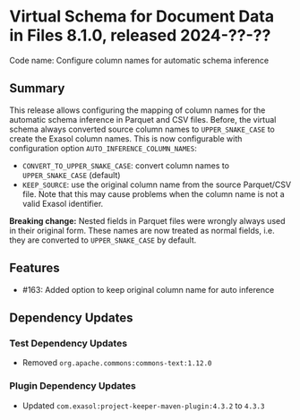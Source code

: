 # Virtual Schema for Document Data in Files 8.1.0, released 2024-??-??

Code name: Configure column names for automatic schema inference

## Summary

This release allows configuring the mapping of column names for the automatic schema inference in Parquet and CSV files. Before, the virtual schema always converted source column names to `UPPER_SNAKE_CASE` to create the Exasol column names. This is now configurable with configuration option `AUTO_INFERENCE_COLUMN_NAMES`:
* `CONVERT_TO_UPPER_SNAKE_CASE`: convert column names to `UPPER_SNAKE_CASE` (default)
* `KEEP_SOURCE`: use the original column name from the source Parquet/CSV file. Note that this may cause problems when the column name is not a valid Exasol identifier.

**Breaking change:** Nested fields in Parquet files were wrongly always used in their original form. These names are now treated as normal fields, i.e. they are converted to `UPPER_SNAKE_CASE` by default.

## Features

* #163: Added option to keep original column name for auto inference

## Dependency Updates

### Test Dependency Updates

* Removed `org.apache.commons:commons-text:1.12.0`

### Plugin Dependency Updates

* Updated `com.exasol:project-keeper-maven-plugin:4.3.2` to `4.3.3`
